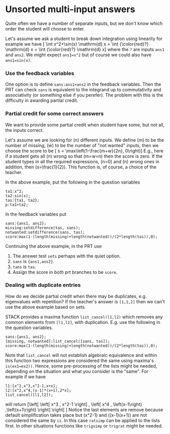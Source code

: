 # Unsorted multi-input answers

Quite often we have a number of separate inputs, but we don't know which order the student will choose to enter.

Let's assume we ask a student to break down integration using linearity for example we have
\[ \int x^2+\sin(x) \mathrm{d} x = \int {\color{red}?} \mathrm{d} x + \int {\color{red}?} \mathrm{d} x\]
where the `?` are inputs `ans1` and `ans2`.  We might expect `ans1=x^2` but of course we could also have `ans1=sin(x)`.

### Use the feedback variables

One option is to define `sans:ans1+ans2` in the feedback variables.  Then the PRT can check `sans` is equivalent to the integrand up to commutativity and associativity (or something else if you perefer). The problem with this is the difficulty in awarding partial credit.

### Partial credit for some correct answers

We want to provide some partial credit when student have some, but not all, the inputs correct.

Let's assume we are looking for \(n\) different inputs.  We define \(m\) to be the number of missing, \(w\) to be the number of "not wanted" inputs, then we choose the score to be
\[ s = \max\left(1-\frac{m+w}{2n}, 0\right)\]
E.g., here if a student gets all \(n\) wrong so that \(m=w=n\) then the score is zero.
If the student types in all the required expressions, \(n=0\) and \(n\) wrong ones in addition, then \(s=\frac{1}{2}\).
This function is, of course, a choice of the teacher.

In the above example, put the following in the question variables

    ta1:x^2;
    ta2:sin(x);
    tas:{ta1, ta2};
    p:ta1+ta2;

In the feedback variables put

    sans:{ans1, ans2};
    missing:setdifference(tas, sans);
    notwanted:setdifference(sans, tas);
    score:max(1-(length(missing)+length(notwanted))/(2*length(tas)),0);

Continuing the above example, in the PRT use

1. The answer test `sets` perhaps with the quiet option.
2. `sans` is `{ans1,ans2}`.
3. `tans` is `tas`.
4. Assign the score in _both_ prt branches to be `score`.

### Dealing with duplicate entries ###

How do we decide partial credit when there may be duplicates, e.g. eigenvalues with repetition?  If the teacher's answer is `[1,1,2]` then we can't use the above example based on sets.

STACK provides a maxima function `list_cancel(l1,l2)` which removes any common elements from `[l1,l2]`, with duplication.  E.g. use the following in the question variables.

    sans:{ans1, ans2};
    [missing, notwanted]:list_cancel([sans, tas]);
    score:max(1-(length(missing)+length(notwanted))/(2*length(tas)),0);

Note that `list_cancel` will not establish algebraic equivalence and within this function two expressions are considered the same using maxima's `is(ex1=ex2))`.  Hence, some pre-processing of the lists might be needed, depending on the situation and what you consider is the "same".  For example if we have

    l1:[x^2,x^3,x^2-1,x+x];
    l2:[x^2,x^4,(x-1)*(x+1),2*x];
    list_cancel([l1,l2]);

will return \[\left[ \left[ x^3 , x^2-1 \right]  , \left[ x^4 , \left(x-1\right) \,\left(x+1\right) \right]  \right] \]
Notice the last elements are remove because default simplification takes place but \(x^2-1\) and \((x-1)(x+1)\) are not considered the same by `is`.  In this case `ratsimp` can be applied to the lists first.  In other situations functions like `trigsimp` or `trigrat` might be needed.

